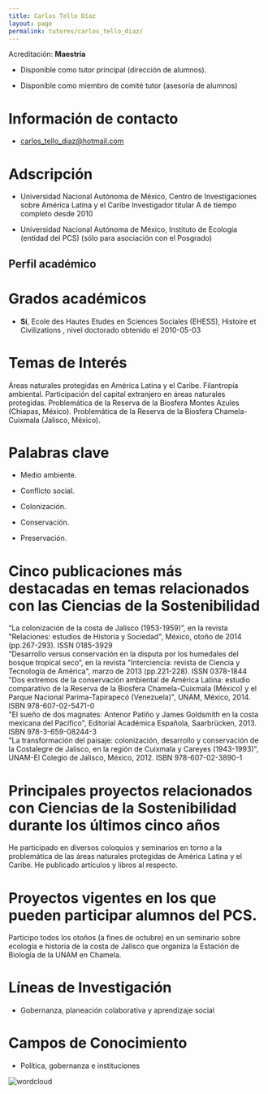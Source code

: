 ```yaml
---
title: Carlos Tello Díaz
layout: page
permalink: tutores/carlos_tello_diaz/
---
```


Acreditación: **Maestría**


 - Disponible como tutor principal (dirección de alumnos).


 - Disponible como miembro de comité tutor (asesoría de alumnos)





# Información de contacto

 - <carlos_tello_diaz@hotmail.com>





# Adscripción


 - Universidad Nacional Autónoma de México, Centro de Investigaciones sobre América Latina y el Caribe     Investigador titular A de tiempo completo desde 2010
 

 - Universidad Nacional Autónoma de México, Instituto de Ecología (entidad del PCS) (sólo para asociación con el Posgrado)  





## Perfil académico


# Grados académicos


 - **Sí**, Ecole des Hautes Etudes en Sciences Sociales (EHESS), Histoire et Civilizations , nivel doctorado obtenido el 2010-05-03




# Temas de Interés

Áreas naturales protegidas en América Latina y el Caribe.
Filantropía ambiental.
Participación del capital extranjero en áreas naturales protegidas.
Problemática de la Reserva de la Biosfera Montes Azules (Chiapas, México).
Problemática de la Reserva de la Biosfera Chamela-Cuixmala (Jalisco, México).



# Palabras clave


 - Medio ambiente.

 - Conflicto social.

 - Colonización.

 - Conservación.

 - Preservación.




# Cinco publicaciones más destacadas en temas relacionados con las Ciencias de la Sostenibilidad

“La colonización de la costa de Jalisco (1953-1959)”, en la revista &quot;Relaciones: estudios de Historia y Sociedad&quot;, México, otoño de 2014 (pp.267-293). ISSN 0185-3929<br />“Desarrollo versus conservación en la disputa por los humedales del bosque tropical seco”, en la revista &quot;Interciencia: revista de Ciencia y Tecnología de América&quot;, marzo de 2013 (pp.221-228). ISSN 0378-1844<br />&quot;Dos extremos de la conservación ambiental de América Latina: estudio comparativo de la Reserva de la Biosfera Chamela-Cuixmala (México) y el Parque Nacional Parima-Tapirapecó (Venezuela)&quot;, UNAM, México, 2014. ISBN 978-607-02-5471-0<br />&quot;El sueño de dos magnates: Antenor Patiño y James Goldsmith en la costa mexicana del Pacífico&quot;, Editorial Académica Española, Saarbrücken, 2013. ISBN 978-3-659-08244-3<br />&quot;La transformación del paisaje: colonización, desarrollo y conservación de la Costalegre de Jalisco, en la región de Cuixmala y Careyes (1943-1993)&quot;, UNAM-El Colegio de Jalisco, México, 2012. ISBN 978-607-02-3890-1




# Principales proyectos relacionados con Ciencias de la Sostenibilidad durante los últimos cinco años

He participado en diversos coloquios y seminarios en torno a la problemática de las áreas naturales protegidas de América Latina y el Caribe. He publicado artículos y libros al respecto.




# Proyectos vigentes en los que pueden participar alumnos del PCS.

Participo todos los otoños (a fines de octubre) en un seminario sobre ecología e historia de la costa de Jalisco que organiza la Estación de Biología de la UNAM en Chamela.




# Líneas de Investigación


 - Gobernanza, planeación colaborativa y aprendizaje social





# Campos de Conocimiento

 - Política, gobernanza e instituciones



![wordcloud](https://sostenibilidad.posgrado.unam.mx/media/perfil-academico/64/wordcloud.png)
